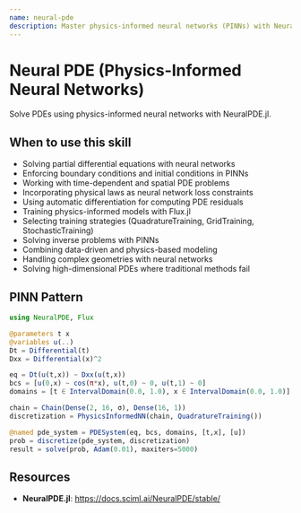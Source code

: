 ```yaml
---
name: neural-pde
description: Master physics-informed neural networks (PINNs) with NeuralPDE.jl for solving PDEs using deep learning while enforcing physical constraints and boundary conditions. Use when solving partial differential equations with neural networks (.jl files with PDESystem, PhysicsInformedNN), enforcing boundary conditions and initial conditions in PINNs, working with time-dependent and spatial PDE problems, incorporating physical laws as loss constraints, using automatic differentiation for PDE residuals, training with Flux.jl chains (Dense, Chain), selecting training strategies (QuadratureTraining, GridTraining), or combining machine learning with physics. Essential for solving complex PDEs where traditional methods struggle, inverse problems, and scientific machine learning applications.
---
```


# Neural PDE (Physics-Informed Neural Networks)

Solve PDEs using physics-informed neural networks with NeuralPDE.jl.

## When to use this skill

- Solving partial differential equations with neural networks
- Enforcing boundary conditions and initial conditions in PINNs
- Working with time-dependent and spatial PDE problems
- Incorporating physical laws as neural network loss constraints
- Using automatic differentiation for computing PDE residuals
- Training physics-informed models with Flux.jl
- Selecting training strategies (QuadratureTraining, GridTraining, StochasticTraining)
- Solving inverse problems with PINNs
- Combining data-driven and physics-based modeling
- Handling complex geometries with neural networks
- Solving high-dimensional PDEs where traditional methods fail

## PINN Pattern
```julia
using NeuralPDE, Flux

@parameters t x
@variables u(..)
Dt = Differential(t)
Dxx = Differential(x)^2

eq = Dt(u(t,x)) ~ Dxx(u(t,x))
bcs = [u(0,x) ~ cos(π*x), u(t,0) ~ 0, u(t,1) ~ 0]
domains = [t ∈ IntervalDomain(0.0, 1.0), x ∈ IntervalDomain(0.0, 1.0)]

chain = Chain(Dense(2, 16, σ), Dense(16, 1))
discretization = PhysicsInformedNN(chain, QuadratureTraining())

@named pde_system = PDESystem(eq, bcs, domains, [t,x], [u])
prob = discretize(pde_system, discretization)
result = solve(prob, Adam(0.01), maxiters=5000)
```

## Resources
- **NeuralPDE.jl**: https://docs.sciml.ai/NeuralPDE/stable/
